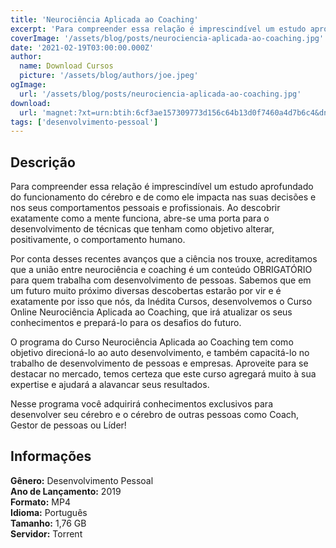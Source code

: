 ```yaml
---
title: 'Neurociência Aplicada ao Coaching'
excerpt: 'Para compreender essa relação é imprescindível um estudo aprofundado do funcionamento do cérebro e de como ele impacta nas suas decisões e nos seus comportamentos pessoais e profissionais. Ao descobrir exatamente como a mente funciona, abre-se uma porta para o desenvolvimento de técnicas que tenh'
coverImage: '/assets/blog/posts/neurociencia-aplicada-ao-coaching.jpg'
date: '2021-02-19T03:00:00.000Z'
author:
  name: Download Cursos
  picture: '/assets/blog/authors/joe.jpeg'
ogImage:
  url: '/assets/blog/posts/neurociencia-aplicada-ao-coaching.jpg'
download:
  url: 'magnet:?xt=urn:btih:6cf3ae157309773d156c64b13d0f7460a4d7b6c4&dn=Neurociencia%20aplicada%20ao%20coaching&tr=udp%3a%2f%2ftracker.openbittorrent.com%3a1337%2fannounce&tr=udp%3a%2f%2ftracker.opentrackr.org%3a1337%2fannounce'
tags: ['desenvolvimento-pessoal']
---
```

<h2>Descrição</h2>
<p>Para compreender essa relação é imprescindível um estudo aprofundado do funcionamento do cérebro e de como ele impacta nas suas decisões e nos seus comportamentos pessoais e profissionais. Ao descobrir exatamente como a mente funciona, abre-se uma porta para o desenvolvimento de técnicas que tenham como objetivo alterar, positivamente, o comportamento humano.</p><p>Por conta desses recentes avanços que a ciência nos trouxe, acreditamos que a união entre neurociência e coaching é um conteúdo OBRIGATÓRIO para quem trabalha com desenvolvimento de pessoas. Sabemos que em um futuro muito próximo diversas descobertas estarão por vir e é exatamente por isso que nós, da Inédita Cursos, desenvolvemos o Curso Online Neurociência Aplicada ao Coaching, que irá atualizar os seus conhecimentos e prepará-lo para os desafios do futuro.</p><p>O programa do Curso Neurociência Aplicada ao Coaching tem como objetivo direcioná-lo ao auto desenvolvimento, e também capacitá-lo no trabalho de desenvolvimento de pessoas e empresas. Aproveite para se destacar no mercado, temos certeza que este curso agregará muito à sua expertise e ajudará a alavancar seus resultados.</p><p>Nesse programa você adquirirá conhecimentos exclusivos para desenvolver seu cérebro e o cérebro de outras pessoas como Coach, Gestor de pessoas ou Líder!</p><h2>Informações</h2><p><strong>Gênero:</strong> Desenvolvimento Pessoal<br/> <strong>Ano de Lançamento:</strong> 2019<br/> <strong>Formato:</strong> MP4<br/> <strong>Idioma:</strong> Português<br/> <strong>Tamanho:</strong> 1,76 GB<br/> <strong>Servidor:</strong> Torrent</p>